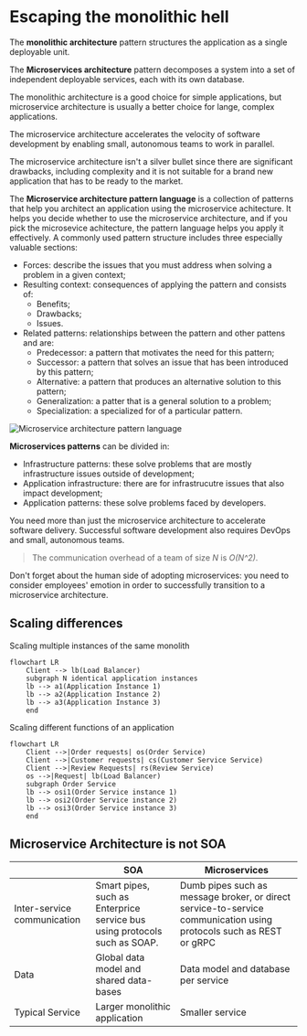 # Escaping the monolithic hell

The **monolithic architecture** pattern structures the application as a single deployable unit.

The **Microservices architecture** pattern decomposes a system into a set of independent deployable services, each with its own database.

The monolithic architecture is a good choice for simple applications, but microservice architecture is usually a better choice for lange, complex applications.

The microservice architecture accelerates the velocity of software development by enabling small, autonomous teams to work in parallel.

The microservice architecture isn't a silver bullet since there are significant drawbacks, including complexity and it is not suitable for a brand new application that has to be ready to the market.

The **Microservice architecture pattern language** is a collection of patterns that help you architect an application using the microservice achitecture. It helps you decide whether to use the microservice architecture, and if you pick the microsevice achitecture, the pattern language helps you apply it effectively. 
A commonly used pattern structure includes three especially valuable sections:
- Forces: describe the issues that you must address when solving a problem in a given context;
- Resulting context: consequences of applying the pattern and consists of:
  -  Benefits;
  -  Drawbacks;
  -  Issues.
- Related patterns: relationships between the pattern and other pattens and are:
  - Predecessor: a pattern that motivates the need for this pattern;
  - Successor: a pattern that solves an issue that has been introduced by this pattern;
  - Alternative: a pattern that produces an alternative solution to this pattern;
  - Generalization: a patter that is a general solution to a problem;
  - Specialization: a specialized for of a particular pattern.

![Microservice architecture pattern language](https://microservices.io/i/MicroservicePatternLanguage.jpg)

**Microservices patterns** can be divided in:
- Infrastructure patterns: these solve problems that are mostly infrastructure issues outside of development;
- Application infrastructure: there are for infrastrucutre issues that also impact development;
- Application patterns: these solve problems faced by developers.

You need more than just the microservice architecture to accelerate software delivery. Successful software development also requires DevOps and small, autonomous teams.

> The communication overhead of a team of size *N* is *O(N^2)*.

Don't forget about the human side of adopting microservices: you need to consider employees' emotion in order to successfully transition to a microservice architecture.


## Scaling differences

Scaling multiple instances of the same monolith
```mermaid
flowchart LR
    Client --> lb(Load Balancer)
    subgraph N identical application instances
    lb --> a1(Application Instance 1)
    lb --> a2(Application Instance 2)
    lb --> a3(Application Instance 3)
    end
```

Scaling different functions of an application

```mermaid
flowchart LR
    Client -->|Order requests| os(Order Service)
    Client -->|Customer requests| cs(Customer Service Service)
    Client -->|Review Requests| rs(Review Service)
    os -->|Request| lb(Load Balancer)
    subgraph Order Service
    lb --> osi1(Order Service instance 1)
    lb --> osi2(Order Service instance 2)
    lb --> osi3(Order Service instance 3)
    end
```

## Microservice Architecture is not SOA

|                             | SOA                                                                       | Microservices                                                                                                      |
|-----------------------------|---------------------------------------------------------------------------|--------------------------------------------------------------------------------------------------------------------|
| Inter-service communication | Smart pipes, such as Enterprice service bus using protocols such as SOAP. | Dumb pipes such as message broker, or direct service-to-service communication using protocols such as REST or gRPC |
| Data                        | Global data model and shared data-bases                                   | Data model and database per service                                                                                |
| Typical Service             | Larger monolithic application                                             | Smaller service                                                                                                    |